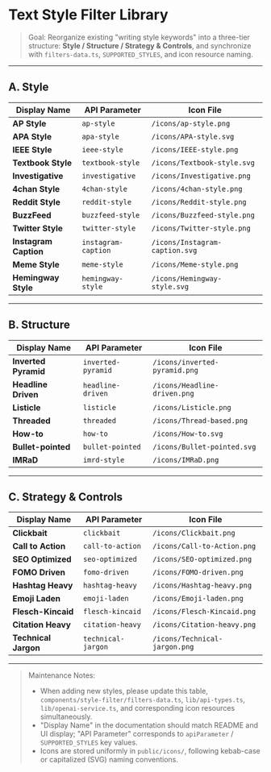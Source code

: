 # Text Style Filter Library

> Goal: Reorganize existing "writing style keywords" into a three-tier structure: **Style / Structure / Strategy & Controls**, and synchronize with `filters-data.ts`, `SUPPORTED_STYLES`, and icon resource naming.

---

## A. Style

| Display Name | API Parameter | Icon File |
| --- | --- | --- |
| **AP Style** | `ap-style` | `/icons/ap-style.png` |
| **APA Style** | `apa-style` | `/icons/APA-style.svg` |
| **IEEE Style** | `ieee-style` | `/icons/IEEE-style.png` |
| **Textbook Style** | `textbook-style` | `/icons/Textbook-style.svg` |
| **Investigative** | `investigative` | `/icons/Investigative.png` |
| **4chan Style** | `4chan-style` | `/icons/4chan-style.png` |
| **Reddit Style** | `reddit-style` | `/icons/Reddit-style.png` |
| **BuzzFeed** | `buzzfeed-style` | `/icons/Buzzfeed-style.png` |
| **Twitter Style** | `twitter-style` | `/icons/Twitter-style.png` |
| **Instagram Caption** | `instagram-caption` | `/icons/Instagram-caption.svg` |
| **Meme Style** | `meme-style` | `/icons/Meme-style.png` |
| **Hemingway Style** | `hemingway-style` | `/icons/Hemingway-style.svg` |

---

## B. Structure

| Display Name | API Parameter | Icon File |
| --- | --- | --- |
| **Inverted Pyramid** | `inverted-pyramid` | `/icons/inverted-pyramid.png` |
| **Headline Driven** | `headline-driven` | `/icons/Headline-driven.png` |
| **Listicle** | `listicle` | `/icons/Listicle.png` |
| **Threaded** | `threaded` | `/icons/Thread-based.png` |
| **How-to** | `how-to` | `/icons/How-to.svg` |
| **Bullet-pointed** | `bullet-pointed` | `/icons/Bullet-pointed.svg` |
| **IMRaD** | `imrd-style` | `/icons/IMRaD.png` |

---

## C. Strategy & Controls

| Display Name | API Parameter | Icon File |
| --- | --- | --- |
| **Clickbait** | `clickbait` | `/icons/Clickbait.png` |
| **Call to Action** | `call-to-action` | `/icons/Call-to-Action.png` |
| **SEO Optimized** | `seo-optimized` | `/icons/SEO-optimized.png` |
| **FOMO Driven** | `fomo-driven` | `/icons/FOMO-driven.png` |
| **Hashtag Heavy** | `hashtag-heavy` | `/icons/Hashtag-heavy.png` |
| **Emoji Laden** | `emoji-laden` | `/icons/Emoji-laden.png` |
| **Flesch-Kincaid** | `flesch-kincaid` | `/icons/Flesch-Kincaid.png` |
| **Citation Heavy** | `citation-heavy` | `/icons/Citation-heavy.png` |
| **Technical Jargon** | `technical-jargon` | `/icons/Technical-jargon.png` |

---

> Maintenance Notes:
> - When adding new styles, please update this table, `components/style-filter/filters-data.ts`, `lib/api-types.ts`, `lib/openai-service.ts`, and corresponding icon resources simultaneously.
> - "Display Name" in the documentation should match README and UI display; "API Parameter" corresponds to `apiParameter` / `SUPPORTED_STYLES` key values.
> - Icons are stored uniformly in `public/icons/`, following kebab-case or capitalized (SVG) naming conventions.